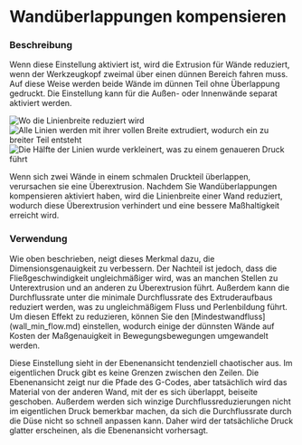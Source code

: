 Wandüberlappungen kompensieren
====
### **Beschreibung**
Wenn diese Einstellung aktiviert ist, wird die Extrusion für Wände reduziert, wenn der Werkzeugkopf zweimal über einen dünnen Bereich fahren muss. Auf diese Weise werden beide Wände im dünnen Teil ohne Überlappung gedruckt. Die Einstellung kann für die Außen- oder Innenwände separat aktiviert werden.

![Wo die Linienbreite reduziert wird](../images/travel_compensate_overlapping_walls_enabled_schematic.svg)
![Alle Linien werden mit ihrer vollen Breite extrudiert, wodurch ein zu breiter Teil entsteht](../images/travel_compensate_overlapping_walls_enabled_disabled.png)
![Die Hälfte der Linien wurde verkleinert, was zu einem genaueren Druck führt](../images/travel_compensate_overlapping_walls_enabled_enabled.png)

Wenn sich zwei Wände in einem schmalen Druckteil überlappen, verursachen sie eine Überextrusion. Nachdem Sie Wandüberlappungen kompensieren aktiviert haben, wird die Linienbreite einer Wand reduziert, wodurch diese Überextrusion verhindert und eine bessere Maßhaltigkeit erreicht wird.

### **Verwendung**
Wie oben beschrieben, neigt dieses Merkmal dazu, die Dimensionsgenauigkeit zu verbessern. Der Nachteil ist jedoch, dass die Fließgeschwindigkeit ungleichmäßiger wird, was an manchen Stellen zu Unterextrusion und an anderen zu Überextrusion führt. Außerdem kann die Durchflussrate unter die minimale Durchflussrate des Extruderaufbaus reduziert werden, was zu ungleichmäßigem Fluss und Perlenbildung führt. Um diesen Effekt zu reduzieren, können Sie den [Mindestwandfluss] (wall_min_flow.md) einstellen, wodurch einige der dünnsten Wände auf Kosten der Maßgenauigkeit in Bewegungsbewegungen umgewandelt werden.

Diese Einstellung sieht in der Ebenenansicht tendenziell chaotischer aus. Im eigentlichen Druck gibt es keine Grenzen zwischen den Zeilen. Die Ebenenansicht zeigt nur die Pfade des G-Codes, aber tatsächlich wird das Material von der anderen Wand, mit der es sich überlappt, beiseite geschoben. Außerdem werden sich winzige Durchflussreduzierungen nicht im eigentlichen Druck bemerkbar machen, da sich die Durchflussrate durch die Düse nicht so schnell anpassen kann. Daher wird der tatsächliche Druck glatter erscheinen, als die Ebenenansicht vorhersagt.